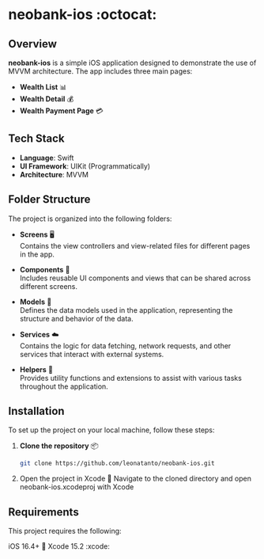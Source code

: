 # neobank-ios :octocat:

## Overview

**neobank-ios** is a simple iOS application designed to demonstrate the use of MVVM architecture. The app includes three main pages:
- **Wealth List** 📊
- **Wealth Detail** 💰
- **Wealth Payment Page** 💳

## Tech Stack

- **Language**: Swift
- **UI Framework**: UIKit (Programmatically)
- **Architecture**: MVVM

## Folder Structure
The project is organized into the following folders:

- **Screens** :desktop_computer:  
  Contains the view controllers and view-related files for different pages in the app.

- **Components** :wrench:  
  Includes reusable UI components and views that can be shared across different screens.

- **Models** :floppy_disk:  
  Defines the data models used in the application, representing the structure and behavior of the data.

- **Services** :cloud:  
  Contains the logic for data fetching, network requests, and other services that interact with external systems.

- **Helpers** :toolbox:  
  Provides utility functions and extensions to assist with various tasks throughout the application.

## Installation

To set up the project on your local machine, follow these steps:

1. **Clone the repository** :package:  
   ```bash
   git clone https://github.com/leonatanto/neobank-ios.git

2. Open the project in Xcode :iphone:
Navigate to the cloned directory and open neobank-ios.xcodeproj with Xcode


## Requirements
This project requires the following:

iOS 16.4+ :apple:
Xcode 15.2 :xcode:
